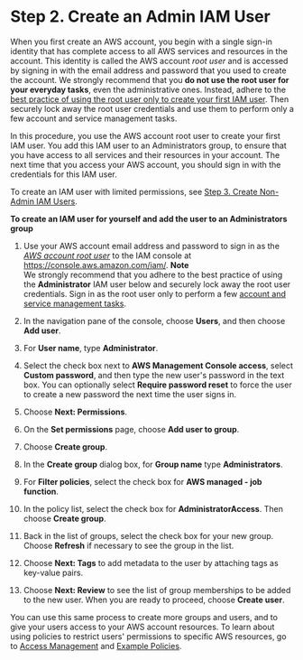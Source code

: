 # Step 2\. Create an Admin IAM User<a name="setting-up-IAM-admin-user"></a>

 When you first create an AWS account, you begin with a single sign\-in identity that has complete access to all AWS services and resources in the account\. This identity is called the AWS account *root user* and is accessed by signing in with the email address and password that you used to create the account\. We strongly recommend that you **do not use the root user for your everyday tasks**, even the administrative ones\. Instead, adhere to the [best practice of using the root user only to create your first IAM user](https://docs.aws.amazon.com/IAM/latest/UserGuide/best-practices.html#create-iam-users)\. Then securely lock away the root user credentials and use them to perform only a few account and service management tasks\.

In this procedure, you use the AWS account root user to create your first IAM user\. You add this IAM user to an Administrators group, to ensure that you have access to all services and their resources in your account\. The next time that you access your AWS account, you should sign in with the credentials for this IAM user\.

To create an IAM user with limited permissions, see [Step 3\. Create Non\-Admin IAM Users](setting-up-create-nonadmin-IAM-users.md)\.

**To create an IAM user for yourself and add the user to an Administrators group**

1. Use your AWS account email address and password to sign in as the *[AWS account root user](https://docs.aws.amazon.com/IAM/latest/UserGuide/id_root-user.html)* to the IAM console at [https://console\.aws\.amazon\.com/iam/](https://console.aws.amazon.com/iam/)\.
**Note**  
We strongly recommend that you adhere to the best practice of using the **Administrator** IAM user below and securely lock away the root user credentials\. Sign in as the root user only to perform a few [account and service management tasks](https://docs.aws.amazon.com/general/latest/gr/aws_tasks-that-require-root.html)\.

1. In the navigation pane of the console, choose **Users**, and then choose **Add user**\.

1. For **User name**, type **Administrator**\.

1. Select the check box next to **AWS Management Console access**, select **Custom password**, and then type the new user's password in the text box\. You can optionally select **Require password reset** to force the user to create a new password the next time the user signs in\.

1. Choose **Next: Permissions**\.

1. On the **Set permissions** page, choose **Add user to group**\.

1. Choose **Create group**\.

1. In the **Create group** dialog box, for **Group name** type **Administrators**\.

1. For **Filter policies**, select the check box for **AWS managed \- job function**\.

1. In the policy list, select the check box for **AdministratorAccess**\. Then choose **Create group**\.

1. Back in the list of groups, select the check box for your new group\. Choose **Refresh** if necessary to see the group in the list\.

1. Choose **Next: Tags** to add metadata to the user by attaching tags as key\-value pairs\.

1. Choose **Next: Review** to see the list of group memberships to be added to the new user\. When you are ready to proceed, choose **Create user**\.

You can use this same process to create more groups and users, and to give your users access to your AWS account resources\. To learn about using policies to restrict users' permissions to specific AWS resources, go to [Access Management](https://docs.aws.amazon.com/IAM/latest/UserGuide/access.html) and [Example Policies](https://docs.aws.amazon.com/IAM/latest/UserGuide/access_policies_examples.html)\.